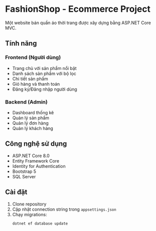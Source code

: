 
# FashionShop - Ecommerce Project

Một website bán quần áo thời trang được xây dựng bằng ASP.NET Core MVC.

## Tính năng

### Frontend (Người dùng)
- Trang chủ với sản phẩm nổi bật
- Danh sách sản phẩm với bộ lọc
- Chi tiết sản phẩm
- Giỏ hàng và thanh toán
- Đăng ký/Đăng nhập người dùng

### Backend (Admin)
- Dashboard thống kê
- Quản lý sản phẩm
- Quản lý đơn hàng
- Quản lý khách hàng

## Công nghệ sử dụng

- ASP.NET Core 8.0
- Entity Framework Core
- Identity for Authentication
- Bootstrap 5
- SQL Server

## Cài đặt

1. Clone repository
2. Cập nhật connection string trong `appsettings.json`
3. Chạy migrations:
   ```bash
   dotnet ef database update